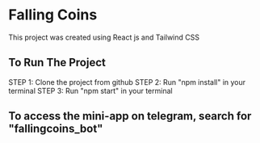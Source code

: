 # Falling Coins

This project was created using React js and Tailwind CSS

## To Run The Project
STEP 1: Clone the project from github
STEP 2: Run "npm install" in your terminal
STEP 3: Run "npm start" in your terminal

## To access the mini-app on telegram, search for "fallingcoins_bot"


